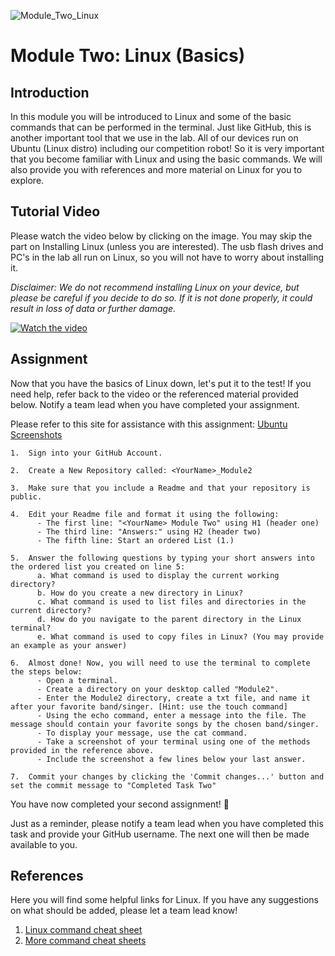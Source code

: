 ![Module_Two_Linux](https://github.com/hannab8/Module_Two_Linux/assets/83167499/2e0bf626-ddf9-4611-ac99-417afca0c7da)
# Module Two: Linux (Basics)

## Introduction

In this module you will be introduced to Linux and some of the basic commands that can be performed in the terminal. Just like GitHub, this is another important tool that we use in the lab. All of our devices run on Ubuntu (Linux distro) including our competition robot! So it is very important that you become familiar with Linux and using the basic commands. We will also provide you with references and more material on Linux for you to explore.

## Tutorial Video
Please watch the video below by clicking on the image. You may skip the part on Installing Linux (unless you are interested). The usb flash drives and PC's in the lab all run on Linux, so you will not have to worry about installing it. 

*Disclaimer: We do not recommend installing Linux on your device, but please be careful if you decide to do so. If it is not done properly, it could result in loss of data or further damage.*

[![Watch the video](https://img.youtube.com/vi/ROjZy1WbCIA/hqdefault.jpg)](https://www.youtube.com/embed/ROjZy1WbCIA)

## Assignment

Now that you have the basics of Linux down, let's put it to the test! If you need help, refer back to the video or the referenced material provided below. Notify a team lead when you have completed your assignment.

Please refer to this site for assistance with this assignment: [Ubuntu Screenshots](https://www.makeuseof.com/how-to-take-screenshots-on-ubuntu/)

```
1.  Sign into your GitHub Account.

2.  Create a New Repository called: <YourName>_Module2

3.  Make sure that you include a Readme and that your repository is public.

4.  Edit your Readme file and format it using the following:
      - The first line: "<YourName> Module Two" using H1 (header one)
      - The third line: "Answers:" using H2 (header two)
      - The fifth line: Start an ordered List (1.)

5.  Answer the following questions by typing your short answers into the ordered list you created on line 5:
      a. What command is used to display the current working directory?
      b. How do you create a new directory in Linux?
      c. What command is used to list files and directories in the current directory?
      d. How do you navigate to the parent directory in the Linux terminal?
      e. What command is used to copy files in Linux? (You may provide an example as your answer)

6.  Almost done! Now, you will need to use the terminal to complete the steps below:
      - Open a terminal.
      - Create a directory on your desktop called "Module2".
      - Enter the Module2 directory, create a txt file, and name it after your favorite band/singer. [Hint: use the touch command]
      - Using the echo command, enter a message into the file. The message should contain your favorite songs by the chosen band/singer.
      - To display your message, use the cat command.
      - Take a screenshot of your terminal using one of the methods provided in the reference above.
      - Include the screenshot a few lines below your last answer.

7.  Commit your changes by clicking the 'Commit changes...' button and set the commit message to "Completed Task Two"
```

You have now completed your second assignment! :tada:

Just as a reminder, please notify a team lead when you have completed this task and provide your GitHub username. The next one will then be made available to you.

## References
Here you will find some helpful links for Linux. If you have any suggestions on what should be added, please let a team lead know!

1. [Linux command cheat sheet](https://www.freecodecamp.org/news/the-linux-commands-handbook/)
2. [More command cheat sheets](https://linuxopsys.com/topics/linux-commands-cheat-sheet)
